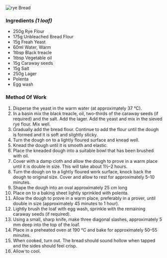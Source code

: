 ![rye Bread](resource:assets/images/breadDoughProducts/rye_bread.png)

### **Ingredients** *(1 loaf)*
- 250g Rye Flour
- 175g Unbleached Bread Flour
- 15g Freah Yeast
- 60ml Water, Warm
- 1tbsp Black treacle
- 1tbsp Vegetable oil
- 15g Caraway seeds
- 15g Salt
- 250g Lager
- Polenta
- Egg wash

### **Method Of Work**
1. Disperse the yeast in the warm water (at approximately 37 °C).
2. In a basin mix the black treacle, oil, two-thirds of the caraway seeds (if required) and the salt. Add the lager. Add the yeast and mix in the sieved rye flour. Mix well.
3. Gradually add the bread flour. Continue to add the flour until the dough is formed and it is soft and slightly sticky.
4. Turn the dough on to a lightly floured surface and knead well.
5. Knead the dough until it is smooth and elastic.
6. Place the kneaded dough into a suitable bowl that has been brushed with oil.
7. Cover with a damp cloth and allow the dough to prove in a warm place until it is double in size. This will take about 1½–2 hours. 
8. Turn the dough on to a lightly floured work surface, knock back the dough to original size. Cover and allow to rest for approximately 5–10 minutes.
9. Shape the dough into an oval approximately 25 cm long
10. Place on to a baking sheet lightly sprinkled with polenta.
11. Allow the dough to prove in a warm place, preferably in a prover, until double in size (approximately 45 minutes to 1 hour).
12. Lightly brush the loaf with egg wash, sprinkle with the remaining caraway seeds (if required).
13. Using a small, sharp knife, make three diagonal slashes, approximately 5 mm deep into the top of the loaf.
14. Place in a preheated oven at 190 °C and bake for approximately 50–55 minutes.
15. When cooked, turn out. The bread should sound hollow when tapped and the sides should feel crisp.
16. Allow to cool.